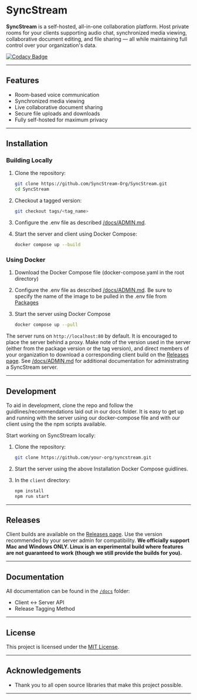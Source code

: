 # SyncStream

**SyncStream** is a self-hosted, all-in-one collaboration platform. Host private rooms for your clients supporting audio chat, synchronized media viewing, collaborative document editing, and file sharing — all while maintaining full control over your organization's data. 

[![Codacy Badge](https://app.codacy.com/project/badge/Grade/4fbf9027d58743f1ab354d2fa686371e)](https://app.codacy.com/gh/SyncStream-Org/SyncStream/dashboard?utm_source=gh&utm_medium=referral&utm_content=&utm_campaign=Badge_grade)

---

## Features

- Room-based voice communication
- Synchronized media viewing
- Live collaborative document sharing
- Secure file uploads and downloads
- Fully self-hosted for maximum privacy

---

## Installation

### Building Locally 

1. Clone the repository:
   ```bash
   git clone https://github.com/SyncStream-Org/SyncStream.git
   cd SyncStream
   ```
   
2. Checkout a tagged version:
   ```bash
   git checkout tags/<tag_name>
   ```

3. Configure the .env file as described [/docs/ADMIN.md](./docs/ADMIN.md). 

4. Start the server and client using Docker Compose:
   ```bash
   docker compose up --build
   ```

### Using Docker

1. Download the Docker Compose file (docker-compose.yaml in the root directory)

2. Configure the .env file as described [/docs/ADMIN.md](./docs/ADMIN.md). Be sure to specify the name of the image to be pulled in the .env file from [Packages](https://github.com/SyncStream-Org/SyncStream/pkgs/container/sync-stream)

3. Start the server using Docker Compose
   ```bash
   docker compose up --pull
   ```
The server runs on `http://localhost:80` by default. It is encouraged to place the server behind a proxy. Make note of the version used in the server (either from the package version or the tag version), and direct members of your organization to download a corresponding client build on the [Releases page](https://github.com/SyncStream-Org/SyncStream/releases). See [/docs/ADMIN.md](./docs/ADMIN.md) for additional documentation for administrating a SyncStream server.

---

## Development
To aid in development, clone the repo and follow the guidlines/recommendations laid out in our docs folder. It is easy to get up and running with the server using our docker-compose file and with our client using the the npm scripts available.

Start working on SyncStream locally:

1. Clone the repository:
   ```bash
   git clone https://github.com/your-org/syncstream.git
   ```

2. Start the server using the above Installation Docker Compose guidlines.

4. In the `client` directory:
   ```bash
   npm install
   npm run start
   ```

---

## Releases

Client builds are available on the [Releases page](https://github.com/SyncStream-Org/SyncStream/releases). Use the version recommended by your server admin for compatibility.
**We officially support Mac and Windows ONLY. Linux is an experimental build where features are not guaranteed to work (though we still provide the builds for you).**

---

## Documentation

All documentation can be found in the [`/docs`](./docs) folder:

- Client <-> Server API
- Release Tagging Method

---


## License

This project is licensed under the [MIT License](LICENSE).

---

## Acknowledgements

- Thank you to all open source libraries that make this project possible.

---

